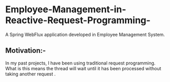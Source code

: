 # Employee-Management-in-Reactive-Request-Programming-
A Spring WebFlux application developed in Employee Management System.

## Motivation:-
In my past projects, I have been using traditional request programming. What is this means the thread will wait until it has been processed without taking another request .
